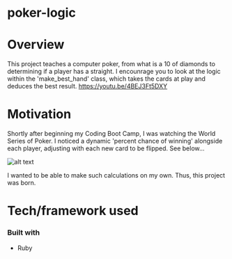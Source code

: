 # poker-logic

# Overview
This project teaches a computer poker, from what is a 10 of diamonds to determining if a player has a straight. I encounrage you to look at the logic within the 'make_best_hand' class, which takes the cards at play and deduces the best result.
https://youtu.be/4BEJ3Ft5DXY

# Motivation
Shortly after beginning my Coding Boot Camp, I was watching the World Series of Poker. I noticed a dynamic 'percent chance of winning' alongside each player, adjusting with each new card to be flipped. See below...

![alt text](https://k60.kn3.net/taringa/F/2/A/3/8/0/Lucas68747/B7F.jpg)

I wanted to be able to make such calculations on my own. Thus, this project was born.

# Tech/framework used

### Built with
  * Ruby

